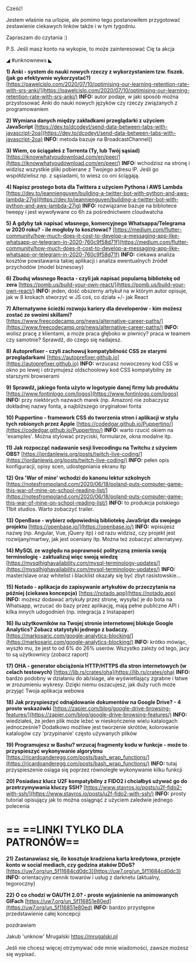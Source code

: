 Cześć!

Jestem właśnie na urlopie, ale pomimo tego postanowiłem przygotować zestawienie ciekawych linków także i w tym tygodniu.

Zapraszam do czytania :)

P.S. Jeśli masz konto na wykopie, to może zainteresować Cię ta akcja

 

◢ #unknownews ◣

**1) Anki - system do nauki nowych rzeczy z wykorzystaniem tzw. fiszek. (jak go efektywnie wykorzystać?)**
[https://pawelcislo.com/2020/07/10/optimising-our-learning-retention-rate-with-srs-anki/](https://pawelcislo.com/2020/07/10/optimising-our-learning-retention-rate-with-srs-anki/)
**INFO:** autor podaje, w jaki sposób można przystosować Anki do nauki nowych języków czy rzeczy związanych z programowaniem


**2) Wymiana danych między zakładkami przeglądarki z użyciem JavaScript**
[https://dev.to/dcodeyt/send-data-between-tabs-with-javascript-2oa](https://dev.to/dcodeyt/send-data-between-tabs-with-javascript-2oa)
**INFO:** metoda bazuje na BroadcastChannel()


**3) Wiem, co ściągałeś z Torrenta (Ty, lub Twój sąsiad)**
[https://iknowwhatyoudownload.com/en/peer/](https://iknowwhatyoudownload.com/en/peer/)
**INFO:** wchodzisz na stronę i widzisz wszystkie pliki pobierane z Twojego adresu IP. Jeśli go współdzielisz np. z sąsiadami, to wiesz co oni ściągają.


**4) Napisz prostego bota dla Twittera z użyciem Pythona i AWS Lambda**
[https://dev.to/jeannienguyen/building-a-twitter-bot-with-python-and-aws-lambda-27jg](https://dev.to/jeannienguyen/building-a-twitter-bot-with-python-and-aws-lambda-27jg)
**INFO:** rozwiązanie bazuje na bibliotece tweepy i jest wywoływane co 6h za pośrednictwem cloudwatcha


**5) A gdyby tak napisać własnego, komercyjnego Whatsappa/Telegrama w 2020 roku? - ile mogłoby to kosztować?**
[https://medium.com/flutter-community/how-much-does-it-cost-to-develop-a-messaging-app-like-whatsapp-or-telegram-in-2020-760c9f58d71f](https://medium.com/flutter-community/how-much-does-it-cost-to-develop-a-messaging-app-like-whatsapp-or-telegram-in-2020-760c9f58d71f)
**INFO:** ciekawa analiza kosztów powstawania takiej aplikacji i analiza ewentualnych źródeł przychodów (model biznesowy)


**6) Zbuduj własnego Reacta - czyli jak napisać popularną bibliotekę od zera**
[https://pomb.us/build-your-own-react/](https://pomb.us/build-your-own-react/)
**INFO:** jeden, dość obszerny artykuł na w którym autor opisuje, jak w 8 krokach stworzyć w JS coś, co działa +/- jak React


**7) Alternatywne ścieżki rozwoju kariery dla developerów - kim możesz zostać ze swoimi skillami?**
[https://www.freecodecamp.org/news/alternative-career-paths/](https://www.freecodecamp.org/news/alternative-career-paths/)
**INFO:** wolisz pracę z klientami, a może praca głęboko w piwnicy? praca w teamem czy samotnie? Sprawdź, do czego się nadajesz.


**8) Autoprefixer - czyli zachowuj kompatybilność CSS ze starymi przeglądarkami**
[https://autoprefixer.github.io](https://autoprefixer.github.io)
**INFO:** wrzucasz nowoczesny kod CSS w okno po lewej i otrzymujesz oldschoolowy kod CSS kompatybilny ze starszymi browserami


**9) Sprawdź, jakiego fonta użyto w logotypie danej firmy lub produktu**
[https://www.fontinlogo.com/logos](https://www.fontinlogo.com/logos)
**INFO:** przy niektórych nazwach marek (np. Amazon) nie zobaczysz dokładnej nazwy fonta, a najbliższego oryginałowi fonta


**10) Puppertino - framework CSS do tworzenia stron i aplikacji w stylu tych robionych przez Apple**
[https://codedgar.github.io/Puppertino/](https://codedgar.github.io/Puppertino/)
**INFO:** warto rzucić okiem na 'examples'. Można stylować przyciski, formularze, okna modalne itp.


**11) Jak rozpocząć nadawanie sesji livecodingu na Twitchu z użyciem OBS?**
[https://jordanlewis.org/posts/twitch-live-coding/](https://jordanlewis.org/posts/twitch-live-coding/)
**INFO:** pełen opis konfiguracji, opisy scen, udostępniania ekranu itp


**12) Gra 'War of mine' wchodzi do kanonu lektur szkolnych**
[https://notesfrompoland.com/2020/06/18/poland-puts-computer-game-this-war-of-mine-on-school-reading-list/](https://notesfrompoland.com/2020/06/18/poland-puts-computer-game-this-war-of-mine-on-school-reading-list/)
**INFO:** to produkcja polskiego 11bit studios. Warto zobaczyć trailer.


**13) OpenBase - wybierz odpowiednią bibliotekę JavaSript dla swojego projektu**
[https://openbase.io/](https://openbase.io/)
**INFO:** wpisujesz nazwę (np. Angular, Vue, jQuery itp) i od razu widzisz, czy projekt jest rozwijany/martwy, jak jest oceniany itp. Można też zobaczyć alternatywy.


**14) MySQL ze względu na poprawność polityczną zmienia swoją terminologię - zaktualizuj więc swoją wiedzę**
[https://mysqlhighavailability.com/mysql-terminology-updates/](https://mysqlhighavailability.com/mysql-terminology-updates/)
**INFO:** master/slave oraz whitelist i blacklist okazały się być zbyt rasistowskie...


**15) Notado - aplikacja do zapisywanie artykułów do przeczytania na później (ciekawa koncepcja)**
[https://notado.app](https://notado.app)
**INFO:** możesz dodawać artykuły przez stronę, wysyłać je do bota na Whatsapp, wrzucać do bazy przez aplikację, mają pełne publiczne API i kilka innych udogodnień (np. integracja z Instapaper)


**16) Ilu użytkowników na Twojej stronie internetowej blokuje Google Analytics? Zobacz statystyki jednego z badaczy.**
[https://markosaric.com/google-analytics-blocking/](https://markosaric.com/google-analytics-blocking/)
**INFO:** krótko mówiąc, wyszło mu, że jest to od 6% do 26% userów. Wszystko zależy od tego, jacy to są użytkownicy (zobacz raport)


**17) OHA - generator obciążenia HTTP/HTTPS dla stron internetowych (w celach testowych)**
[https://lib.rs/crates/oha](https://lib.rs/crates/oha)
**INFO:** bardzo podobny w działaniu do ab/siage, ale wyświetlający zgrabne i łatwe w zrozumieniu wykresy. Dzięki niemu oszacujesz, jak duży ruch może przyjąć Twoja aplikacja webowa


**18) Jak przyspieszyć odnajdowanie dokumentów na Google Drive? - 4 proste wskazówki**
[https://zapier.com/blog/google-drive-browsing-features/](https://zapier.com/blog/google-drive-browsing-features/)
**INFO:** wiedziałeś, że jeden plik może leżeć w nieskończenie wielu katalogach jednocześnie? Dodatkowo możliwe jest tworzenie skrótów, kolorowanie katalogów czy 'przypinanie' często używanych plików


**19) Programujesz w Bashu? wrzucaj fragmenty kodu w funkcje - może to przyspieszyć wykonywanie algorytmu**
[https://ricardoanderegg.com/posts/bash_wrap_functions/](https://ricardoanderegg.com/posts/bash_wrap_functions/)
**INFO:** tutaj przyspieszenie osiąga się poprzez równoległe wykonywanie kilku funkcji


**20) Posiadasz klucz U2F kompatybilny z FIDO2 i chciałbyś używać go do przetrzymywania kluczy SSH?**
[https://www.stavros.io/posts/u2f-fido2-with-ssh/](https://www.stavros.io/posts/u2f-fido2-with-ssh/)
**INFO:** prosty tutorial opisujący jak to można osiągnąć z użyciem zaledwie jednego polecenia


== **==LINKI TYLKO DLA PATRONÓW==**
 ==

**21) Zastanawiasz się, ile kosztuje kradziona karta kredytowa, przejęte konto w social mediach, czy godzina ataków DDoS?**
[https://uw7.org/un_5f11684cd0dc3](https://uw7.org/un_5f11684cd0dc3)
**INFO:** orientacyjny cennik towarów i usług z darknetu (aktualny, tegoroczny)


**22) O co chodzi w OAUTH 2.0? - proste wyjaśnienie na animowanych GIFach**
[https://uw7.org/un_5f116851e80ed](https://uw7.org/un_5f116851e80ed)
**INFO:** bardzo przystępne przedstawienie całej koncepcji


 

 
pozdrawiam

Jakub 'unknow' Mrugalski
https://mrugalski.pl
 

Jeśli nie chcesz więcej otrzymywać ode mnie wiadomości, zawsze możesz się wypisać.